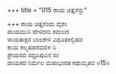 +++
title = "015 ರಾಯ ಚಿತ್ತೈಸೆನ್ದು"

+++
ರಾಯ ಚಿತ್ತೈಸೆಂದು ವೈಶಂ    
ಪಾಯಮುನಿ ಹೇಳಿದನು ಕಮಲದ  
ಳಾಯತಾಕ್ಷನ ಬಾಲಕೇಳಿ ವಿಧೂತಕಿಲ್ಬಿಷವ  
ಕಾಯ ಕಲ್ಮಷಹರವಖಿಳ ನಿ  
ಶ್ರೇಯಸದ ಸದ್ರೂಪುವಿನ ಸಂ  
ದಾಯಕದ ನಿರ್ಮಲ ಮಹಾಭಾರತ ಕಥಾಮೃತವ     ॥15॥
